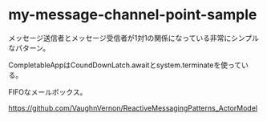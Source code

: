 # my-message-channel-point-sample

メッセージ送信者とメッセージ受信者が1対1の関係になっている非常にシンプルなパターン。

CompletableAppはCoundDownLatch.awaitとsystem.terminateを使っている。

FIFOなメールボックス。

https://github.com/VaughnVernon/ReactiveMessagingPatterns_ActorModel

